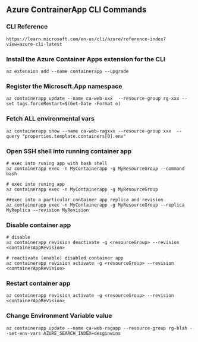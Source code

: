 ## Azure ContrainerApp CLI Commands

### CLI Reference
```
https://learn.microsoft.com/en-us/cli/azure/reference-index?view=azure-cli-latest
```

### Install the Azure Container Apps extension for the CLI
```
az extension add --name containerapp --upgrade
```

### Register the Microsoft.App namespace
```
az containerapp update --name ca-web-xxx  --resource-group rg-xxx --set tags.forceRestart=$(Get-Date -Format o)
```

### Fetch ALL environmental vars
```
az containerapp show --name ca-web-ragxxx --resource-group xxx  --query "properties.template.containers[0].env"
```

### Open SSH shell into running container app 
```
# exec into runing app with bash shell
az containerapp exec -n MyContainerapp -g MyResourceGroup --command bash

# exec into runing app
az containerapp exec -n MyContainerapp -g MyResourceGroup

##exec into a particular container app replica and revision
az containerapp exec -n MyContainerapp -g MyResourceGroup --replica MyReplica --revision MyRevision
```

### Disable container app
```
# disable
az containerapp revision deactivate -g <resourceGroup> --revision <containerAppRevision>

# reactivate (enable) disabled container app
az containerapp revision activate -g <resourceGroup> --revision <containerAppRevision>
```

### Restart container app
```
az containerapp revision activate -g <resourceGroup> --revision <containerAppRevision>
```

### Change Environment Variable value
```
az containerapp update --name ca-web-ragapp --resource-group rg-blah --set-env-vars AZURE_SEARCH_INDEX=desginwins
```
